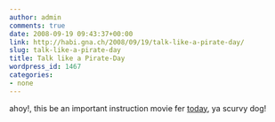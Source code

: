 ```yaml
---
author: admin
comments: true
date: 2008-09-19 09:43:37+00:00
link: http://habi.gna.ch/2008/09/19/talk-like-a-pirate-day/
slug: talk-like-a-pirate-day
title: Talk like a Pirate-Day
wordpress_id: 1467
categories:
- none
---
```



  
ahoy!, this be an important instruction movie fer [today](http://www.talklikeapirate.com/), ya scurvy dog!
